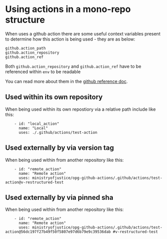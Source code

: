 # Using actions in a mono-repo structure

When uses a github action there are some useful context variables present to determine how this action is being used - they are as below:

```
github.action_path
github.action_repository
github.action_ref
```

Both `github.action_repository` and `github.action_ref` have to be referenced within `env` to be readable

You can read more about them in the [github reference doc](https://docs.github.com/en/actions/reference/contexts-reference#github-context).

## Used within its own repository

When being used within its own repostiory via a relative path include like this:

```
    - id: "local_action"
      name: "Local"
      uses: ./.github/actions/test-action
```

## Used externally by via version tag

When being used within from another repository like this:

```
    - id: "remote_action"
      name: "Remote action"
      uses: ministryofjustice/opg-github-actions/.github/actions/test-action@v-restructured-test
```


## Used externally by via pinned sha

When being used within from another repository like this:

```
    - id: "remote_action"
      name: "Remote action"
      uses: ministryofjustice/opg-github-actions/.github/actions/test-action@56dc197f27b49f50f5807e97d6b79e9c39536dab #v-restructured-test
```
